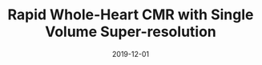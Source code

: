 ---
title: "Rapid Whole-Heart CMR with Single Volume Super-resolution"
collection: preprints
authors: 'JA. Steeden, M. Quail, A. Gotschy, A. Hauptmann, S. Arridge, R. Jones, and V. Muthurangu'
date: 2019-12-01
paperurl: 'http://asHauptmann.github.io/files/2019_Steeden_preprint.pdf'
paperlink: 'https://arxiv.org/abs/1912.10503'
---